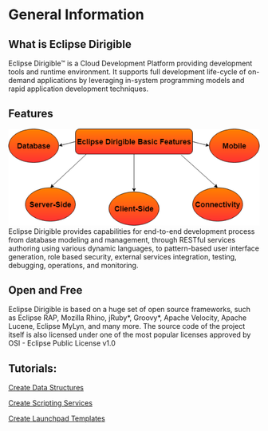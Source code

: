 # General Information

## What is Eclipse Dirigible

Eclipse Dirigible™ is a Cloud Development Platform providing development tools and runtime environment. It supports full development life-cycle of on-demand applications by leveraging in-system programming models and rapid application development techniques.

## Features
![Diagram](Diagram.png)  
Eclipse Dirigible provides capabilities for end-to-end development process from database modeling and management, through RESTful services authoring using various dynamic languages, to pattern-based user interface generation, role based security, external services integration, testing, debugging, operations, and monitoring.

##  Open and Free

Eclipse Dirigible is based on a huge set of open source frameworks, such as Eclipse RAP, Mozilla Rhino, jRuby*, Groovy*, Apache Velocity, Apache Lucene, Eclipse MyLyn, and many more. The source code of the project itself is also licensed under one of the most popular licenses approved by OSI - Eclipse Public License v1.0

## Tutorials:
[Create Data Structures](CreateDataStructure.md)

[Create Scripting Services](CreatingScriptingService.md)

[Create Launchpad Templates](CreatingLaunchpadTemplates.md)
